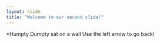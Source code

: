 ```yaml
---
layout: slide
title: "Welcome to our second slide!"
---
```

*Humpty Dumpty sat on a wall
Use the left arrow to go back!
